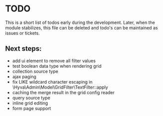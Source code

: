 # TODO

This is a short list of todos early during the development.
Later, when the module stabilizes, this file can be deleted and todo's can be maintained as issues or tickets.

## Next steps:

* add ui element to remove all filter values
* test boolean data type when rendering grid
* collection source type
* ajax paging
* fix LIKE wildcard character escaping in
  \Hyva\Admin\Model\GridFilter\TextFilter::apply
* caching the merge result in the grid config reader
* query source type
* inline grid editing
* form page support
